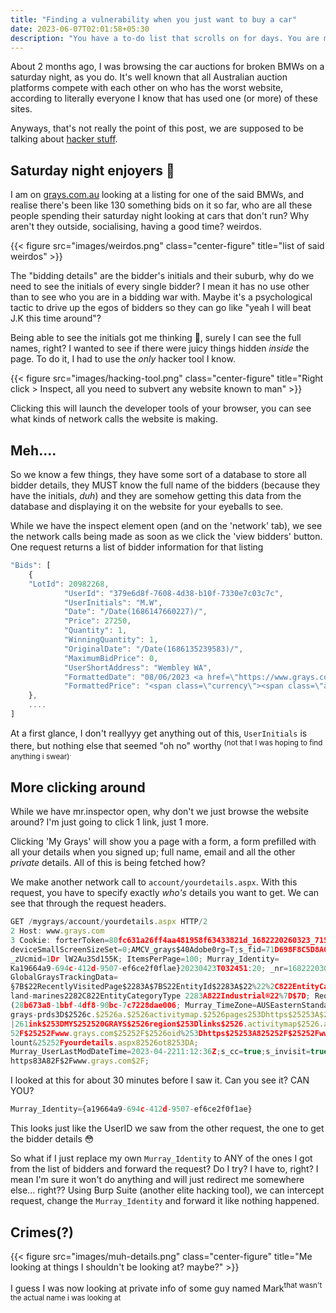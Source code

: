 ```yaml
---
title: "Finding a vulnerability when you just want to buy a car"
date: 2023-06-07T02:01:58+05:30
description: "You have a to-do list that scrolls on for days. You are managing multiple projects, getting lots of email and messages on different messaging systems, managing finances and personal health habits and so much more."
---
```


About 2 months ago, I was browsing the car auctions for broken BMWs on a saturday night, as you do. It's well known that all Australian auction platforms compete with each other on who has the worst website, according to literally everyone I know that has used one (or more) of these sites. 

Anyways, that's not really the point of this post, we are supposed to be talking about [hacker stuff](images/hac.jpg).

## Saturday night enjoyers 👀

I am on [grays.com.au](https://www.grays.com/) looking at a listing for one of the said BMWs, and realise there's been like 130 something bids on it so far, who are all these people spending their saturday night looking at cars that don't run? Why aren't they outside, socialising, having a good time? weirdos.

{{< figure src="images/weirdos.png" class="center-figure" title="list of said weirdos" >}}

The "bidding details" are the bidder's initials and their suburb, why do we need to see the initials of every single bidder? I mean it has no use other than to see who you are in a bidding war with. Maybe it's a psychological tactic to drive up the egos of bidders so they can go like "yeah I will beat J.K this time around"?

Being able to see the initials got me thinking 🧠, surely I can see the full names, right? I wanted to see if there were juicy things hidden *inside* the page. To do it, I had to use the *only* hacker tool I know.

{{< figure src="images/hacking-tool.png" class="center-figure" title="Right click > Inspect, all you need to subvert any website known to man" >}}

Clicking this will launch the developer tools of your browser, you can see what kinds of network calls the website is making. 

## Meh....
So we know a few things, they have some sort of a database to store all bidder details, they MUST know the full name of the bidders (because they have the initials, *duh*) and they are somehow getting this data from the database and displaying it on the website for your eyeballs to see. 

While we have the inspect element open (and on the 'network' tab), we see the network calls being made as soon as we click the 'view bidders' button. One request returns a list of bidder information for that listing

```javascript
"Bids": [
    {
    "LotId": 20982268,
			"UserId": "379e6d8f-7608-4d38-b10f-7330e7c03c7c",
			"UserInitials": "M.W",
			"Date": "/Date(1686147660227)/",
			"Price": 27250,
			"Quantity": 1,
			"WinningQuantity": 1,
			"OriginalDate": "/Date(1686135239583)/",
			"MaximumBidPrice": 0,
			"UserShortAddress": "Wembley WA",
			"FormattedDate": "08/06/2023 <a href=\"https://www.grays.com/changetimezone.aspx?ReturnUrl=%2flot%2f0001-9041855%2fmotor-vehiclesmotor-cycles%2f2005-toyota-landcruiser-gxl-4x4-hdj100r-t-diesel-automatic-8-seats-wagon%3fspr%3dtrue\" title=\"&#40;UTC&#43;10&#58;00&#41;&#32;Canberra,&#32;Melbourne,&#32;Sydney\">12.21.00 AM AEST</a>",
			"FormattedPrice": "<span class=\"currency\"><span class=\"abbr\"><span title=\"AUD\">AU $</span></span>27,250</span>"
	},
    ....
]
```

At a first glance, I don't reallyyy get anything out of this, `UserInitials` is there, but nothing else that seemed "oh no" worthy <sup>(not that I was hoping to find anything i swear)<sup>.

## More clicking around

While we have mr.inspector open, why don't we just browse the website around? I'm just going to click 1 link, just 1 more. 

Clicking 'My Grays' will show you a page with a form, a form prefilled with all your details when you signed up; full name, email and all the other *private* details. All of this is being fetched how?

We make another network call to `account/yourdetails.aspx`. With this request, you have to specify exactly *who's* details you want to get. We can see that through the request headers.
``` javascript
GET /mygrays/account/yourdetails.aspx HTTP/2
2 Host: www.grays.com
3 Cookie: forterToken=80fc631a26ff4aa481958f63433821d_1682220260323_715_UAL9_11ck; deviceScreenSize=xl;
deviceSmallScreenSizeSet=0;AMCV_grays$40Adobe0rg=T;s_fid=71D698F8C5D8A0EE-2C2EA6F58CA0BB37;5_vnuM= 1704890873504826vnS3D17;
_zUcmid=1Dr lW2Au3Sd155K; ItemsPerPage=100; Murray_Identity=
Ka19664a9-694c-412d-9507-ef6ce2f0flae}20230423T032451:20; _nr=1682220300169-Repeat;visited=1;
GlobalGraysTrackingData=
§7B$22RecentlyVisitedPage$2283A$7BS22EntityId$2283A$22%22%2C822EntityCategoryId$22%3A$22automotive-trucks-
land-marines2282C822EntityCategoryType 2283A822Industrial®22%7D$7D; RequestCorrelationId=
(28b673a8-1bbf-4df8-90bc-7c7228dae006; Murray_TimeZone=AUSEasternStandardTime;s_ev50-Browse;5_5q=
grays-prds3D$2526c.$2526a.$2526activitymap.$2526pages253Dhttps$25253A$25252F$25252Fwww.grays.com$25252F$25
|261ink$253DMYS252520GRAYS$2526region$253Dlinks$2526.activitymap$2526.a%2526.c$2526pid$253Dhttps$25253A8252
52F$25252Fwww.grays.com$25252F$2526oid%253Dhttps$25253A825252F$25252Fwww.grays.com$25252Fmygrays$25252Facc
lount&25252Fyourdetails.aspx82526ot8253DA;
Murray_UserLastModDateTime=2023-04-2211:12:36Z;s_cc=true;s_invisit=true;s_ppn=
https83A82F$2Fwww.grays.com$2F;
```

I looked at this for about 30 minutes before I saw it. Can you see it? CAN YOU?

```javascript
Murray_Identity={a19664a9-694c-412d-9507-ef6ce2f0f1ae}
```

This looks just like the UserID we saw from the other request, the one to get the bidder details 😳

So what if I just replace my own `Murray_Identity` to ANY of the ones I got from the list of bidders and forward the request? Do I try? I have to, right? I mean I'm sure it won't do anything and will just redirect me somewhere else... right?? Using Burp Suite (another elite hacking tool), we can intercept request, change the `Murray_Identity` and forward it like nothing happened.

## Crimes(?)
{{< figure src="images/muh-details.png" class="center-figure" title="Me looking at things I shouldn't be looking at? maybe?" >}}

I guess I was now looking at private info of some guy named Mark<sup>that wasn't the actual name i was looking at</sup>